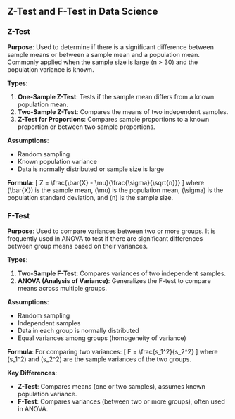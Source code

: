 ## Z-Test and F-Test in Data Science

### Z-Test

**Purpose**: Used to determine if there is a significant difference between sample means or between a sample mean and a population mean. Commonly applied when the sample size is large (n > 30) and the population variance is known.

**Types**:
1. **One-Sample Z-Test**: Tests if the sample mean differs from a known population mean.
2. **Two-Sample Z-Test**: Compares the means of two independent samples.
3. **Z-Test for Proportions**: Compares sample proportions to a known proportion or between two sample proportions.

**Assumptions**:
- Random sampling
- Known population variance
- Data is normally distributed or sample size is large

**Formula**:
\[ Z = \frac{\bar{X} - \mu}{\frac{\sigma}{\sqrt{n}}} \]
where \(\bar{X}\) is the sample mean, \(\mu\) is the population mean, \(\sigma\) is the population standard deviation, and \(n\) is the sample size.

### F-Test

**Purpose**: Used to compare variances between two or more groups. It is frequently used in ANOVA to test if there are significant differences between group means based on their variances.

**Types**:
1. **Two-Sample F-Test**: Compares variances of two independent samples.
2. **ANOVA (Analysis of Variance)**: Generalizes the F-test to compare means across multiple groups.

**Assumptions**:
- Random sampling
- Independent samples
- Data in each group is normally distributed
- Equal variances among groups (homogeneity of variance)

**Formula**:
For comparing two variances:
\[ F = \frac{s_1^2}{s_2^2} \]
where \(s_1^2\) and \(s_2^2\) are the sample variances of the two groups.

**Key Differences**:
- **Z-Test**: Compares means (one or two samples), assumes known population variance.
- **F-Test**: Compares variances (between two or more groups), often used in ANOVA.
